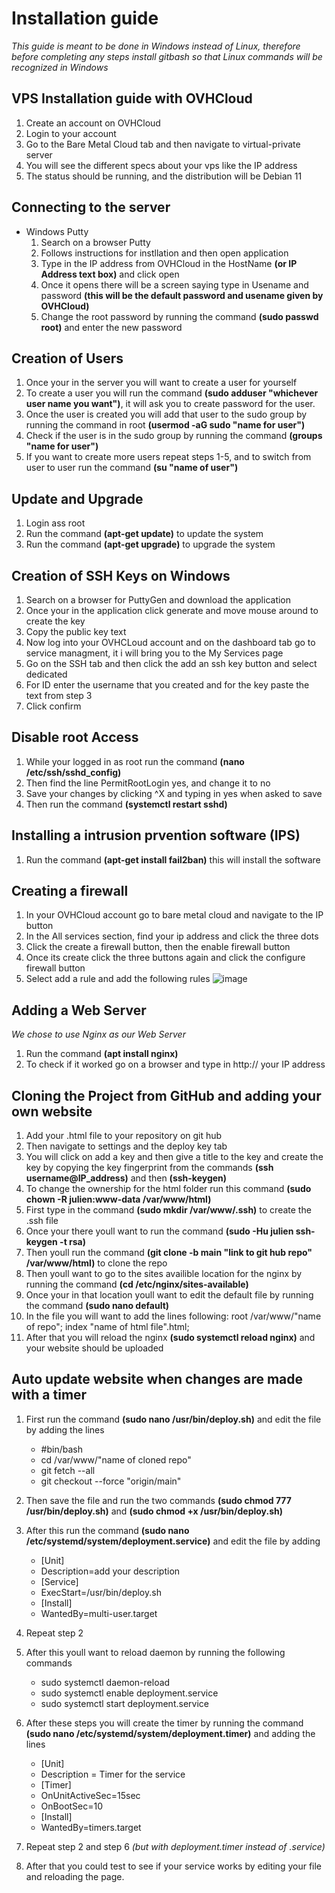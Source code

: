 # **Installation guide**

  *This guide is meant to be done in Windows instead of Linux, therefore before completing
  any steps install gitbash so that Linux commands will be recognized in Windows*
  
## VPS Installation guide with OVHCloud
  1. Create an account on OVHCloud
  2. Login to your account
  3. Go to the Bare Metal Cloud tab and then navigate to virtual-private server
  4. You will see the different specs about your vps like the IP address
  5. The status should be running, and the distribution will be Debian 11

## Connecting to the server
  - Windows Putty
       1. Search on a browser Putty
       2. Follows instructions for instllation and then open application
       3. Type in the IP address from OVHCloud in the HostName __(or IP Address text box)__ and click open
       4. Once it opens there will be a screen saying type in Usename and password 
          __(this will be the default password and usename given by OVHCloud)__
       5. Change the root password by running the command __(sudo passwd root)__ and enter the new password
  
## Creation of Users
  1. Once your in the server you will want to create a user for yourself
  2. To create a user you will run the command __(sudo adduser "whichever user name you want")__, it will ask
     you to create password for the user.
  3. Once the user is created you will add that user to the sudo group by
     running the command in root __(usermod -aG sudo "name for user")__
  4. Check if the user is in the sudo group by running the command __(groups "name for user")__
  5. If you want to create more users repeat steps 1-5, and to switch from user to user run
     the command __(su "name of user")__
           
## Update and Upgrade
  1. Login ass root
  2. Run the command __(apt-get update)__ to update the system
  3. Run the command __(apt-get upgrade)__ to upgrade the system
  
## Creation of SSH Keys on Windows
  1. Search on a browser for PuttyGen and download the application
  2. Once your in the application click generate and move mouse around to create the key
  3. Copy the public key text
  4. Now log into your OVHCLoud account and on the dashboard tab go to service managment, it i will
     bring you to the My Services page
  5. Go on the SSH tab and then click the add an ssh key button and select dedicated
  6. For ID enter the username that you created and for the key paste the text from step 3
  7. Click confirm
  
## Disable root Access
  1. While your logged in as root run the command __(nano /etc/ssh/sshd_config)__
  2. Then find the line PermitRootLogin yes, and change it to no
  3. Save your changes by clicking ^X and typing in yes when asked to save
  4. Then run the command __(systemctl restart sshd)__
  
## Installing a intrusion prvention software (IPS)
   1. Run the command __(apt-get install fail2ban)__ this will install the software
  
## Creating a firewall
  1. In your OVHCloud account go to bare metal cloud and navigate to the IP button
  2. In the All services section, find your ip address and click the three dots
  3. Click the create a firewall button, then the enable firewall button
  4. Once its create click the three buttons again and click the configure firewall button
  5. Select add a rule and add the following rules
       ![image](https://user-images.githubusercontent.com/82057989/166299099-8244071c-4072-4485-91b2-258915c066eb.png)

## Adding a Web Server
  *We chose to use Nginx as our Web Server*
  1. Run the command __(apt install nginx)__
  2. To check if it worked go on a browser and type in http:// your IP address

## Cloning the Project from GitHub and adding your own website
  1. Add your .html file to your repository on git hub
  2. Then navigate to settings and the deploy key tab
  3. You will click on add a key and then give a title to the key and 
     create the key by copying the key fingerprint from the commands __(ssh username@IP_address)__ and then __(ssh-keygen)__
  5. To change the ownership for the html folder run this command __(sudo chown -R julien:www-data /var/www/html)__
  6. First type in the command __(sudo mkdir /var/www/.ssh)__ to create the .ssh file
  7. Once your there youll want to run the command __(sudo -Hu julien ssh-keygen -t rsa)__
  8. Then youll run the command __(git clone -b main "link to git hub repo" /var/www/html)__ to clone the repo
  9. Then youll want to go to the sites availible location for the nginx by running the command
     __(cd /etc/nginx/sites-available)__
  6.  Once your in that location youll want to edit the default file by running the command __(sudo nano default)__
  7.  In the file you will want to add the lines following:
              root /var/www/"name of repo";
              index "name of html file".html;
  8. After that you will reload the nginx __(sudo systemctl reload nginx)__ and your website should be uploaded 


## Auto update website when changes are made with a timer
  1. First run the command __(sudo nano /usr/bin/deploy.sh)__ and edit the file by adding the lines
     - #bin/bash
     - cd /var/www/"name of cloned repo"
     - git fetch --all
     - git checkout --force "origin/main"
     
  2. Then save the file and run the two commands __(sudo chmod 777 /usr/bin/deploy.sh)__ and __(sudo chmod +x /usr/bin/deploy.sh)__
  
  4. After this run the command __(sudo nano /etc/systemd/system/deployment.service)__ and edit the file by adding
     - [Unit]
     - Description=add your description
     - [Service]
     - ExecStart=/usr/bin/deploy.sh
     - [Install]
     - WantedBy=multi-user.target
     
  4. Repeat step 2
  
  6. After this youll want to reload daemon  by running the following commands
     - sudo systemctl daemon-reload
     - sudo systemctl enable deployment.service
     - sudo systemctl start deployment.service
     
  7. After these steps you will create the timer by running the command __(sudo nano /etc/systemd/system/deployment.timer)__ and adding the lines
     - [Unit]
     - Description = Timer for the service
     - [Timer]
     - OnUnitActiveSec=15sec
     - OnBootSec=10
     - [Install]
     - WantedBy=timers.target
     
  9. Repeat step 2 and step 6 *(but with deployment.timer instead of .service)*
  
  10. After that you could test to see if your service works by editing your file and reloading the page.
  
  
